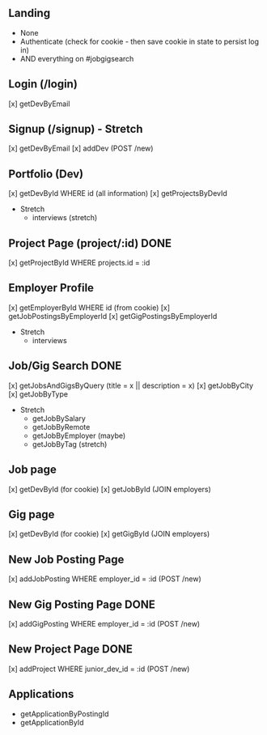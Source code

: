 ## Landing

- None
- Authenticate (check for cookie - then save cookie in state to persist log in)
- AND everything on #jobgigsearch

## Login (/login)

[x] getDevByEmail

## Signup (/signup) - Stretch

[x] getDevByEmail
[x] addDev (POST /new)

## Portfolio (Dev)

[x] getDevById WHERE id (all information)
[x] getProjectsByDevId
- Stretch
  - interviews (stretch)

## Project Page (project/:id) DONE

[x] getProjectById WHERE projects.id = :id

## Employer Profile

[x] getEmployerById WHERE id (from cookie)
[x] getJobPostingsByEmployerId
[x] getGigPostingsByEmployerId
- Stretch
  - interviews

## Job/Gig Search DONE

[x] getJobsAndGigsByQuery (title = x || description = x)
[x] getJobByCity
[x] getJobByType
- Stretch
  - getJobBySalary
  - getJobByRemote
  - getJobByEmployer (maybe)
  - getJobByTag (stretch)

## Job page

[x] getDevById (for cookie)
[x] getJobById (JOIN employers)

## Gig page

[x] getDevById (for cookie)
[x] getGigById (JOIN employers)

## New Job Posting Page

[x] addJobPosting WHERE employer_id = :id (POST /new)

## New Gig Posting Page DONE

[x] addGigPosting WHERE employer_id = :id (POST /new)

## New Project Page DONE

[x] addProject WHERE junior_dev_id = :id (POST /new)

## Applications

- getApplicationByPostingId
- getApplicationById
